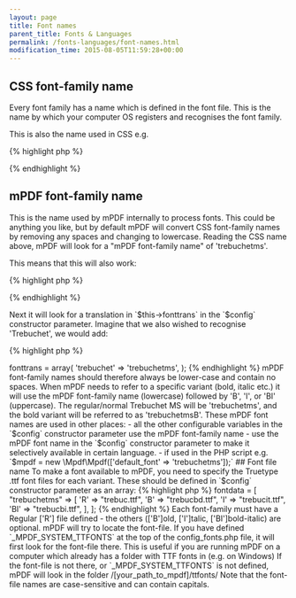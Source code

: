 ```yaml
---
layout: page
title: Font names
parent_title: Fonts & Languages
permalink: /fonts-languages/font-names.html
modification_time: 2015-08-05T11:59:28+00:00
---
```


## CSS font-family name

Every font family has a name which is defined in the font file. This is the name by which your computer OS registers and recognises the font family.

This is also the name used in CSS e.g.

{% highlight php %}


{% endhighlight %}

## mPDF font-family name

<p>This is the name used by mPDF internally to process fonts. This could be anything you like, but by default mPDF will
	convert CSS font-family names by removing any spaces and changing to lowercase. Reading the CSS name above, mPDF will
	look for a "mPDF font-family name" of 'trebuchetms'.

This means that this will also work:

{% highlight php %}


{% endhighlight %}

<p>Next it will look for a translation in `$this->fonttrans` in the `$config` constructor parameter. Imagine that we also
	wished to recognise 'Trebuchet', we would add:

{% highlight php %}
<?php

$this->fonttrans = array(
    'trebuchet' => 'trebuchetms',
);
{% endhighlight %}

mPDF font-family names should therefore always be lower-case and contain no spaces. When mPDF needs to refer to a specific
variant (bold, italic etc.) it will use the mPDF font-family name (lowercase) followed by 'B', 'I', or 'BI' (uppercase).
The regular/normal Trebuchet MS will be 'trebuchetms', and the bold variant will be referred to as 'trebuchetmsB'.

These mPDF font names are used in other places:

- all the other configurable variables in the `$config` constructor parameter use the mPDF font-family name
- use the mPDF font name in the `$config` constructor parameter to make it selectively available in certain language.
- if used in the PHP script e.g. `$mpdf = new \Mpdf\Mpdf(['default_font' => 'trebuchetms']);`

## Font file name

To make a font available to mPDF, you need to specify the Truetype .ttf font files for each variant.

These should be defined in `$config` constructor parameter as an array:

{% highlight php %}
<?php

$this->fontdata = [

    "trebuchetms" => [
        'R' => "trebuc.ttf",
        'B' => "trebucbd.ttf",
        'I' => "trebucit.ttf",
        'BI' => "trebucbi.ttf",
    ],

];
{% endhighlight %}

Each font-family must have a Regular ['R'] file defined - the others (['B']old, ['I']talic, ['BI']bold-italic) are optional.

mPDF will try to locate the font-file. If you have defined `_MPDF_SYSTEM_TTFONTS` at the top of the
<span class="filename">config_fonts.php</span> file, it will first look for the font-file there. This is useful if you
are running mPDF on a computer which already has a folder with TTF fonts in (e.g. on Windows)

If the font-file is not there, or `_MPDF_SYSTEM_TTFONTS` is not defined, mPDF will look in the folder
<span class="filename">/[your_path_to_mpdf]/ttfonts/</span>

Note that the font-file names are case-sensitive and can contain capitals.

